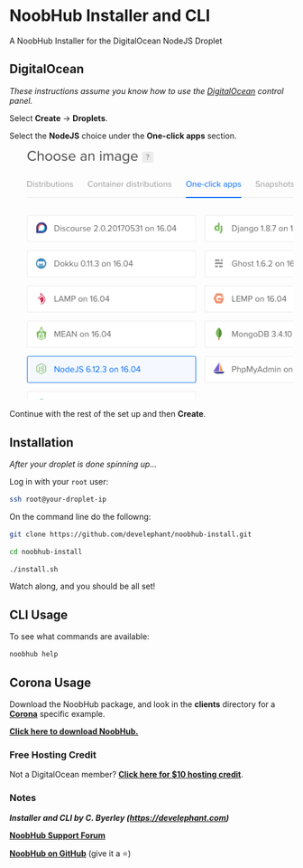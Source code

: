# NoobHub Installer and CLI

A NoobHub Installer for the DigitalOcean NodeJS Droplet

## DigitalOcean

_These instructions assume you know how to use the [DigitalOcean](https://m.do.co/c/cddeeddbbdb8) control panel._

Select __Create__ -> __Droplets__.

Select the __NodeJS__ choice under the __One-click apps__ section.

  ![node-do](img/node-box.png)

Continue with the rest of the set up and then __Create__.

## Installation

_After your droplet is done spinning up..._

Log in with your `root` user:

```sh
ssh root@your-droplet-ip
```

On the command line do the followng:

```sh
git clone https://github.com/develephant/noobhub-install.git
```

```sh
cd noobhub-install
```

```sh
./install.sh
```

Watch along, and you should be all set!

## CLI Usage

To see what commands are available:

```sh
noobhub help
```

## Corona Usage

Download the NoobHub package, and look in the __clients__ directory for a __[Corona](https://coronalabs.com/)__ specific example.

__[Click here to download NoobHub.](https://github.com/Overtorment/NoobHub/archive/master.zip)__


### Free Hosting Credit

Not a DigitalOcean member? __[Click here for $10 hosting credit](https://m.do.co/c/cddeeddbbdb8)__.

### Notes

___Installer and CLI by C. Byerley (https://develephant.com)___

__[NoobHub Support Forum](http://forums.coronalabs.com/topic/32775-noobhub-free-opensource-multiplayer-and-network-messaging-for-coronasdk)__ 

__[NoobHub on GitHub](https://github.com/Overtorment/NoobHub)__ (give it a :star:)